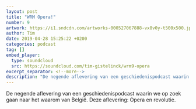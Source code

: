 ```yaml
---
layout: post
title: "WRM Opera!"
number: 9
artwork: https://i1.sndcdn.com/artworks-000527067888-vx8v0y-t500x500.jpg
author: Tim
date: 2019-04-28 15:25:22 +0200
categories: podcast
tag: []
embed_player:
  type: soundcloud
  src: https://soundcloud.com/tim-gistelinck/wrm9-opera
excerpt_separator: <!--more-->
description: "De negende aflevering van een geschiedenispodcast waarin we op zoek gaan naar het waarom van België."
---
```

De negende aflevering van een geschiedenispodcast waarin we op zoek gaan naar het waarom van België. Deze aflevering: Opera en revolutie.